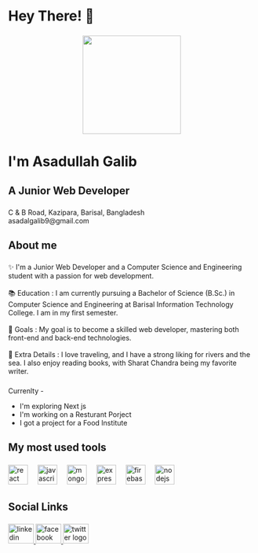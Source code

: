<h1 align="left">Hey There! 👋</h1>

###

<div align="center">
  <img height="200" src="https://github.com/asadalgalib/asadalgalib/blob/main/github.cover.jpg"  />
</div>

###

<h1 align="left">I'm Asadullah Galib</h1>
<h2 align="left">A Junior Web Developer</h2>

###

<p align="left">C & B Road, Kazipara, Barisal, Bangladesh<br>asadalgalib9@gmail.com</p>

###

<h2 align="left">About me</h2>

###

<p align="left">✨ I'm a Junior Web Developer and a Computer Science and Engineering student with a passion for web development.<br><br>📚 Education : I am currently pursuing a Bachelor of Science (B.Sc.) in Computer Science and Engineering at Barisal Information Technology College. I am in my first semester.<br><br>🎯 Goals :  My goal is to become a skilled web developer, mastering both front-end and back-end technologies.<br><br>🎲 Extra Details : I love traveling, and I have a strong liking for rivers and the sea. I also enjoy reading books, with Sharat Chandra being my favorite writer.<br>
</p>

###
Currenlty -<br>
- I'm exploring Next js<br>
- I'm working on a Resturant Porject<br>
- I got a project for a Food Institute
###

<h2 align="left">My most used tools</h2>

###

<div align="left">
  <img src="https://cdn.jsdelivr.net/gh/devicons/devicon/icons/react/react-original.svg" height="40" alt="react logo"  />
  <img width="12" />
  <img src="https://cdn.jsdelivr.net/gh/devicons/devicon/icons/javascript/javascript-original.svg" height="40" alt="javascript logo"  />
  <img width="12" />
  <img src="https://cdn.jsdelivr.net/gh/devicons/devicon/icons/mongodb/mongodb-original.svg" height="40" alt="mongodb logo"  />
  <img width="12" />
  <img src="https://skillicons.dev/icons?i=express" height="40" alt="express logo"  />
  <img width="12" />
  <img src="https://cdn.jsdelivr.net/gh/devicons/devicon/icons/firebase/firebase-plain.svg" height="40" alt="firebase logo"  />
  <img width="12" />
  <img src="https://cdn.jsdelivr.net/gh/devicons/devicon/icons/nodejs/nodejs-original.svg" height="40" alt="nodejs logo"  />
</div>

###

<h2 align="left">Social Links</h2>

###

<div align="left">
  <a href="https://www.linkedin.com/in/asadullah-galib-99ba0b32b/" target="_blank">
    <img src="https://raw.githubusercontent.com/maurodesouza/profile-readme-generator/master/src/assets/icons/social/linkedin/default.svg" width="52" height="40" alt="linkedin logo"  />
  </a>
  <a href="https://www.facebook.com/algalib.asad/" target="_blank">
    <img src="https://raw.githubusercontent.com/maurodesouza/profile-readme-generator/master/src/assets/icons/social/facebook/default.svg" width="52" height="40" alt="facebook logo"  />
  </a>
  <a href="https://x.com/asadalgalib9" target="_blank">
    <img src="https://raw.githubusercontent.com/maurodesouza/profile-readme-generator/master/src/assets/icons/social/twitter/default.svg" width="52" height="40" alt="twitter logo"  />
  </a>
</div>

###
